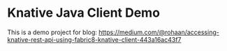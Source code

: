 # Knative Java Client Demo

This is a demo project for blog: https://medium.com/@rohaan/accessing-knative-rest-api-using-fabric8-knative-client-443a16ac43f7
